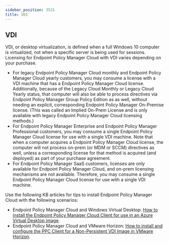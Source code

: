 ```yaml
---
sidebar_position: 3531
title: VDI
---
```


## VDI

VDI, or desktop virtualization, is defined when a full Windows 10 computer is virtualized, not when a specific server is being used for sessions. Licensing for Endpoint Policy Manager Cloud with VDI varies depending on your purchase.

* For legacy Endpoint Policy Manager Cloud monthly and Endpoint Policy Manager Cloud yearly customers, you may consume a license with a VDI machine that has a Endpoint Policy Manager Cloud license. Additionally, because of the Legacy Cloud Monthly or Legacy Cloud Yearly status, that computer will also be able to process directives via Endpoint Policy Manager Group Policy Edition as as well, without needing an explicit, corresponding Endpoint Policy Manager On-Premise license. (This was called an Implied On-Prem License and is only available with legacy Endpoint Policy Manager Cloud licensing methods.)
* For Endpoint Policy Manager Enterprise and Endpoint Policy Manager Professional customers, you may consume a single Endpoint Policy Manager Cloud license for use with a single VDI machine. Note that when a computer acquires a Endpoint Policy Manager Cloud license, the computer will not process on-prem (or MDM or SCCM) directives as well, unless a corresponding license for that method is acquired (and deployed) as part of your purchase agreement.
* For Endpoint Policy Manager SaaS customers, licenses are only available for Endpoint Policy Manager Cloud, and on-prem licensing mechanisms are not available. Therefore, you may consume a single Endpoint Policy Manager Cloud license for use with a single VDI machine.

Use the following KB articles for tips to install Endpoint Policy Manager Cloud with the following scenarios:

* Endpoint Policy Manager Cloud and Windows Virtual Desktop: [How to install the Endpoint Policy Manager Cloud Client for use in an Azure Virtual Desktop image](../../Integration/AzureVirutalDesktop "How to install the Endpoint Policy Manager Cloud Client for use in an Azure Virtual Desktop image").
* Endpoint Policy Manager Cloud and VMware Horizon: [How to install and configure the PPC Client for a Non-Persistent VDI Image in VMware Horizon](../../Integration/VDISolutions "How to install and configure the PPC Client for a Non-Persistent VDI Image in VMware Horizon").